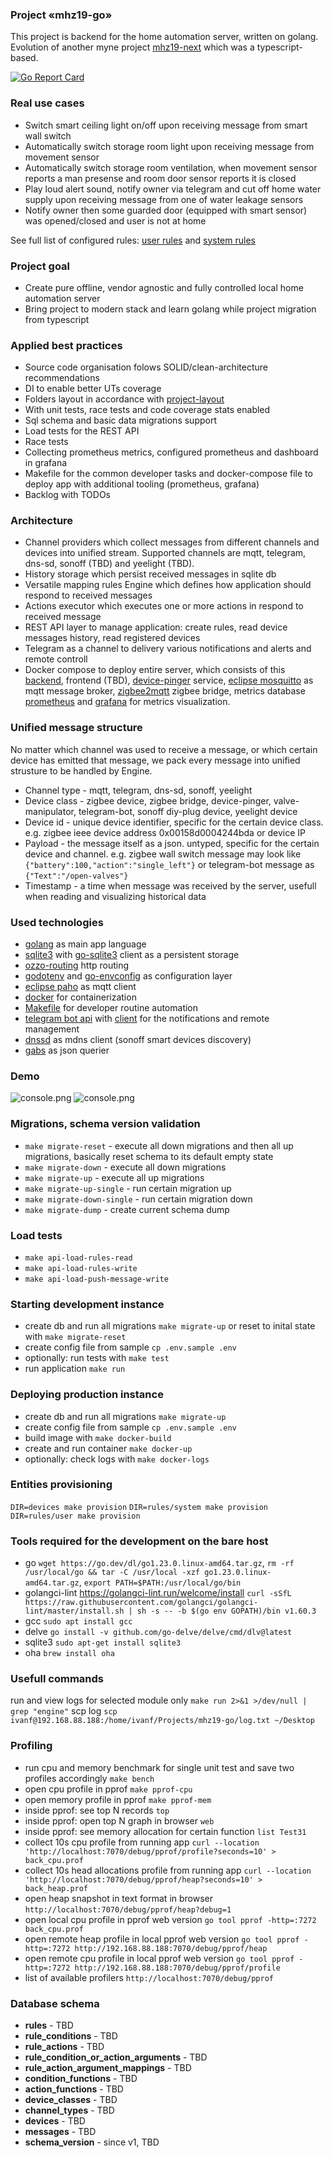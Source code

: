 ### Project «mhz19-go»

This project is backend for the home automation server, written on golang. Evolution of another myne project [mhz19-next](https://github.com/fedulovivan/mhz19-next) which was a typescript-based. 

[![Go Report Card](https://goreportcard.com/badge/github.com/fedulovivan/mhz19-go)](https://goreportcard.com/report/github.com/fedulovivan/mhz19-go)

### Real use cases

- Switch smart ceiling light on/off upon receiving message from smart wall switch
- Automatically switch storage room light upon receiving message from movement sensor
- Automatically switch storage room ventilation, when movement sensor reports a man presense and room door sensor reports it is closed
- Play loud alert sound, notify owner via telegram and cut off home water supply upon receiving message from one of water leakage sensors
- Notify owner then some guarded door (equipped with smart sensor) was opened/closed and user is not at home

See full list of configured rules: [user rules](https://github.com/fedulovivan/mhz19-go/tree/main/assets/rules/user) and [system rules](https://github.com/fedulovivan/mhz19-go/tree/main/assets/rules/system)

### Project goal

- Create pure offline, vendor agnostic and fully controlled local home automation server
- Bring project to modern stack and learn golang while project migration from typescript

### Applied best practices

- Source code organisation folows SOLID/clean-architecture recommendations
- DI to enable better UTs coverage
- Folders layout in accordance with [project-layout](https://github.com/golang-standards/project-layout)
- With unit tests, race tests and code coverage stats enabled
- Sql schema and basic data migrations support
- Load tests for the REST API
- Race tests
- Collecting prometheus metrics, configured prometheus and dashboard in grafana 
- Makefile for the common developer tasks and docker-compose file to deploy app with additional tooling (prometheus, grafana)
- Backlog with TODOs

### Architecture

- Channel providers which collect messages from different channels and devices into unified stream. Supported channels are mqtt, telegram, dns-sd, sonoff (TBD) and yeelight (TBD).
- History storage which persist received messages in sqlite db
- Versatile mapping rules Engine which defines how application should respond to received messages
- Actions executor which executes one or more actions in respond to received message
- REST API layer to manage application: create rules, read device messages history, read registered devices
- Telegram as a channel to delivery various notifications and alerts and remote controll
- Docker compose to deploy entire server, which consists of this [backend](https://github.com/fedulovivan/mhz19-go), frontend (TBD), [device-pinger](https://github.com/fedulovivan/device-pinger) service, [eclipse mosquitto](https://mosquitto.org/) as mqtt message broker, [zigbee2mqtt](https://www.zigbee2mqtt.io/) zigbee bridge, metrics database [prometheus](https://prometheus.io/) and [grafana](https://grafana.com/) for metrics visualization.

### Unified message structure

No matter which channel was used to receive a message, or which certain device has emitted that message, we pack every message into unified strusture to be handled by Engine.
- Channel type - mqtt, telegram, dns-sd, sonoff, yeelight
- Device class - zigbee device, zigbee bridge, device-pinger, valve-manipulator, telegram-bot, sonoff diy-plug device, yeelight device
- Device id - unique device identifier, specific for the certain device class. e.g. zigbee ieee device address 0x00158d0004244bda or device IP
- Payload - the message itself as a json. untyped, specific for the certain device and channel. e.g. zigbee wall switch message may look like `{"battery":100,"action":"single_left"}` or telegram-bot message as `{"Text":"/open-valves"}`
- Timestamp - a time when message was received by the server, usefull when reading and visualizing historical data

### Used technologies

- [golang](https://go.dev/) as main app language
- [sqlite3](https://www.sqlite.org/) with [go-sqlite3](github.com/mattn/go-sqlite3) client as a persistent storage
- [ozzo-routing](github.com/go-ozzo/ozzo-routing/v2) http routing
- [godotenv](github.com/joho/godotenv) and [go-envconfig](github.com/sethvargo/go-envconfig) as configuration layer
- [eclipse paho](github.com/eclipse/paho.mqtt.golang) as mqtt client
- [docker](https://www.docker.com/) for containerization
- [Makefile](./blob/main/Makefile) for developer routine automation
- [telegram bot api](https://core.telegram.org/bots/api) with [client](https://github.com/go-telegram-bot-api/telegram-bot-api) for the notifications and remote management
- [dnssd](https://github.com/brutella/dnssd) as mdns client (sonoff smart devices discovery)
- [gabs](https://github.com/Jeffail/gabs) as json querier

### Demo

![console.png](assets/demo-02.png)
![console.png](assets/demo-03.png)

### Migrations, schema version validation

- `make migrate-reset` - execute all down migrations and then all up migrations, basically reset schema to its default empty state
- `make migrate-down` - execute all down migrations
- `make migrate-up` - execute all up migrations
- `make migrate-up-single` - run certain migration up
- `make migrate-down-single` - run certain migration down
- `make migrate-dump` - create current schema dump

### Load tests

- `make api-load-rules-read`
- `make api-load-rules-write`
- `make api-load-push-message-write`

### Starting development instance

- create db and run all migrations `make migrate-up` or reset to inital state with `make migrate-reset`
- create config file from sample `cp .env.sample .env`
- optionally: run tests with `make test`
- run application `make run`

### Deploying production instance

- create db and run all migrations `make migrate-up`
- create config file from sample `cp .env.sample .env`
- build image with `make docker-build`
- create and run container `make docker-up`
- optionally: check logs with `make docker-logs`

### Entities provisioning

`DIR=devices make provision`
`DIR=rules/system make provision`
`DIR=rules/user make provision`

### Tools required for the development on the bare host

- go `wget https://go.dev/dl/go1.23.0.linux-amd64.tar.gz`, `rm -rf /usr/local/go && tar -C /usr/local -xzf go1.23.0.linux-amd64.tar.gz`, `export PATH=$PATH:/usr/local/go/bin`
- golangci-lint https://golangci-lint.run/welcome/install `curl -sSfL https://raw.githubusercontent.com/golangci/golangci-lint/master/install.sh | sh -s -- -b $(go env GOPATH)/bin v1.60.3`
- gcc `sudo apt install gcc`
- delve `go install -v github.com/go-delve/delve/cmd/dlv@latest`
- sqlite3 `sudo apt-get install sqlite3`
- oha `brew install oha`

### Usefull commands

run and view logs for selected module only `make run 2>&1 >/dev/null | grep "engine"`
scp log `scp ivanf@192.168.88.188:/home/ivanf/Projects/mhz19-go/log.txt ~/Desktop`


### Profiling

- run cpu and memory benchmark for single unit test and save two profiles accordingly
`make bench`
- open cpu profile in pprof
`make pprof-cpu`
- open memory profile in pprof
`make pprof-mem`
- inside pprof: see top N records
`top`
- inside pprof: open top N graph in browser
`web`
- inside pprof: see memory allocation for certain function
`list Test31`
- collect 10s cpu profile from running app
`curl --location 'http://localhost:7070/debug/pprof/profile?seconds=10' > back_cpu.prof`
- collect 10s head allocations profile from running app
`curl --location 'http://localhost:7070/debug/pprof/heap?seconds=10' > back_heap.prof`
- open heap snapshot in text format in browser
`http://localhost:7070/debug/pprof/heap?debug=1`
- open local cpu profile in pprof web version
`go tool pprof -http=:7272 back_cpu.prof`
- open remote heap profile in local pprof web version
`go tool pprof -http=:7272 http://192.168.88.188:7070/debug/pprof/heap`
- open remote cpu profile in local pprof web version
`go tool pprof -http=:7272 http://192.168.88.188:7070/debug/pprof/profile`
- list of available profilers
`http://localhost:7070/debug/pprof`

### Database schema

- **rules** - TBD
- **rule_conditions** - TBD
- **rule_actions** - TBD
- **rule_condition_or_action_arguments** - TBD
- **rule_action_argument_mappings** - TBD
- **condition_functions** - TBD
- **action_functions** - TBD
- **device_classes** - TBD
- **channel_types** - TBD
- **devices** - TBD
- **messages** - TBD
- **schema_version** - since v1, TBD